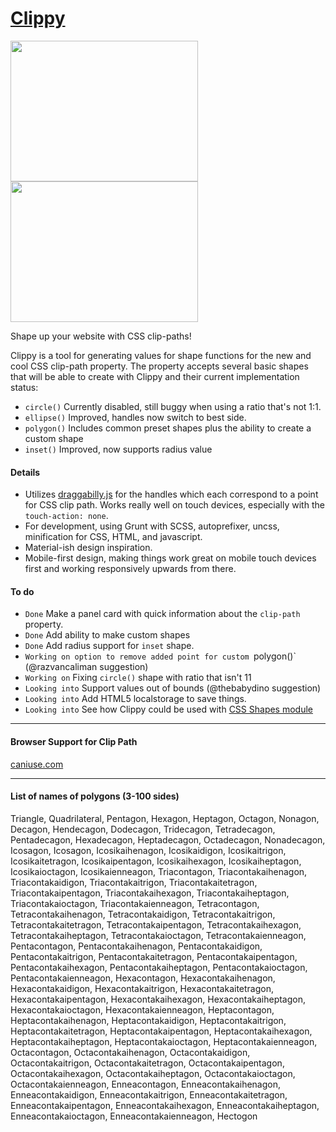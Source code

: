 [Clippy](http://bennettfeely.com/clippy)
======

<img width="300" height="225" style="margin-right:20px;" src="https://d13yacurqjgara.cloudfront.net/users/19965/screenshots/1757798/screen_shot_2014-10-08_at_4.39.02_pm.png" />
<img width="300" height="225" src="https://d13yacurqjgara.cloudfront.net/users/19965/screenshots/1672225/screen_shot_2014-08-05_at_4.26.43_pm.png" />

Shape up your website with CSS clip-paths!

Clippy is a tool for generating values for shape functions for the new and cool CSS clip-path property. The property accepts several basic shapes that will be able to create with Clippy and their current implementation status:

* `circle()` Currently disabled, still buggy when using a ratio that's not 1:1.
* `ellipse()` Improved, handles now switch to best side.
* `polygon()` Includes common preset shapes plus the ability to create a custom shape
* `inset()` Improved, now supports radius value


#### Details
* Utilizes [draggabilly.js](https://github.com/desandro/draggabilly) for the handles which each correspond to a point for CSS clip path. Works really well on touch devices, especially with the `touch-action: none`.
* For development, using Grunt with SCSS, autoprefixer, uncss, minification for CSS, HTML, and javascript.
* Material-ish design inspiration.
* Mobile-first design, making things work great on mobile touch devices first and working responsively upwards from there.


#### To do

* `Done` Make a panel card with quick information about the `clip-path` property.
* `Done` Add ability to make custom shapes
* `Done` Add radius support for `inset` shape.
* `Working on option to remove added point for custom `polygon()` (@razvancaliman suggestion)
* `Working on` Fixing `circle()` shape with ratio that isn't 11
* `Looking into` Support values out of bounds (@thebabydino suggestion)
* `Looking into` Add HTML5 localstorage to save things.
* `Looking into` See how Clippy could be used with [CSS Shapes module](http://dev.w3.org/csswg/css-shapes/#basic-shape-functions)

***

#### Browser Support for Clip Path

[caniuse.com](http://caniuse.com/#search=clip-path)

***

#### List of names of polygons (3-100 sides)

Triangle, Quadrilateral, Pentagon, Hexagon, Heptagon, Octagon, Nonagon, Decagon, Hendecagon, Dodecagon, Tridecagon, Tetradecagon, Pentadecagon, Hexadecagon, Heptadecagon, Octadecagon, Nonadecagon, Icosagon, Icosagon, Icosikaihenagon, Icosikaidigon, Icosikaitrigon, Icosikaitetragon, Icosikaipentagon, Icosikaihexagon, Icosikaiheptagon, Icosikaioctagon, Icosikaienneagon, Triacontagon, Triacontakaihenagon, Triacontakaidigon, Triacontakaitrigon, Triacontakaitetragon, Triacontakaipentagon, Triacontakaihexagon, Triacontakaiheptagon, Triacontakaioctagon, Triacontakaienneagon, Tetracontagon, Tetracontakaihenagon, Tetracontakaidigon, Tetracontakaitrigon, Tetracontakaitetragon, Tetracontakaipentagon, Tetracontakaihexagon, Tetracontakaiheptagon, Tetracontakaioctagon, Tetracontakaienneagon, Pentacontagon, Pentacontakaihenagon, Pentacontakaidigon, Pentacontakaitrigon, Pentacontakaitetragon, Pentacontakaipentagon, Pentacontakaihexagon, Pentacontakaiheptagon, Pentacontakaioctagon, Pentacontakaienneagon, Hexacontagon, Hexacontakaihenagon, Hexacontakaidigon, Hexacontakaitrigon, Hexacontakaitetragon, Hexacontakaipentagon, Hexacontakaihexagon, Hexacontakaiheptagon, Hexacontakaioctagon, Hexacontakaienneagon, Heptacontagon, Heptacontakaihenagon, Heptacontakaidigon, Heptacontakaitrigon, Heptacontakaitetragon, Heptacontakaipentagon, Heptacontakaihexagon, Heptacontakaiheptagon, Heptacontakaioctagon, Heptacontakaienneagon, Octacontagon, Octacontakaihenagon, Octacontakaidigon, Octacontakaitrigon, Octacontakaitetragon, Octacontakaipentagon, Octacontakaihexagon, Octacontakaiheptagon, Octacontakaioctagon, Octacontakaienneagon, Enneacontagon, Enneacontakaihenagon, Enneacontakaidigon, Enneacontakaitrigon, Enneacontakaitetragon, Enneacontakaipentagon, Enneacontakaihexagon, Enneacontakaiheptagon, Enneacontakaioctagon, Enneacontakaienneagon, Hectogon
